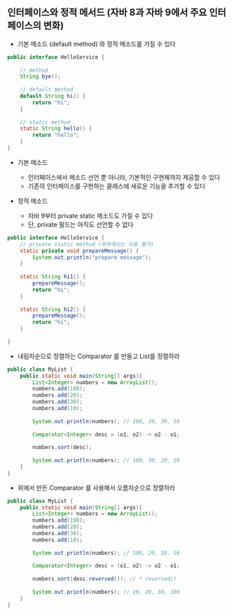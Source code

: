 ## 인터페이스와 정적 메서드 (자바 8과 자바 9에서 주요 인터페이스의 변화)

- 기본 메소드 (default method) 와 정적 메소드를 가질 수 있다

````java
public interface HelloService {
    
    // method 
    String bye();
    
    // default method
    default String hi() {
        return "hi";
    }
    
    // static method
    static String hello() {
        return "hello";
    }
}
````

- 기본 메소드
    - 인터페이스에서 메소드 선언 뿐 아니라, 기본적인 구현체까지 제공할 수 있다
    - 기존의 인터페이스를 구현하는 클래스에 새로운 기능을 추가할 수 있다

- 정적 메소드
    - 자바 9부터 private static 메소드도 가질 수 있다
    - 단, private 필드는 아직도 선언할 수 없다

````java
public interface HelloService {
    // private static method (외부에서는 사용 불가)
    static private void prepareMessage() {
        System.out.println("prepare message");
    }
    
    static String hi1() {
        prepareMessage();
        return "hi";
    }
    
    static String hi2() {
        prepareMessage();
        return "hi";
    }
    
}
````
    
    
- 내림차순으로 정렬하는 Comparator 를 만들고 List<Integer>를 정렬하라

````java
public class MyList {
    public static void main(String[] args){
        List<Integer> numbers = new ArrayList();
        numbers.add(100);
        numbers.add(20);
        numbers.add(30);
        numbers.add(10);
        
        System.out.println(numbers); // 100, 20, 30, 10
        
        Comparator<Integer> desc = (o1, o2) -> o2 - o1;
        
        numbers.sort(desc);
        
        System.out.println(numbers); // 100, 30, 20, 10
    }
}
````

- 위에서 만든 Comparator 를 사용해서 오름차순으로 정렬하라

````java
public class MyList {
    public static void main(String[] args){
        List<Integer> numbers = new ArrayList();
        numbers.add(100);
        numbers.add(20);
        numbers.add(30);
        numbers.add(10);
        
        System.out.println(numbers); // 100, 20, 30, 10
        
        Comparator<Integer> desc = (o1, o2) -> o2 - o1;
        
        numbers.sort(desc.reversed()); // * reversed()
        
        System.out.println(numbers); // 10, 20, 30, 100
    }
}
````